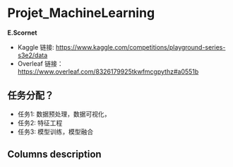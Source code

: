 # Projet_MachineLearning 
**E.Scornet**

- Kaggle 链接: https://www.kaggle.com/competitions/playground-series-s3e2/data
- Overleaf 链接：https://www.overleaf.com/8326179925tkwfmcgpythz#a0551b

## 任务分配？
- 任务1: 数据预处理，数据可视化，
- 任务2: 特征工程
- 任务3: 模型训练，模型融合

## Columns description

